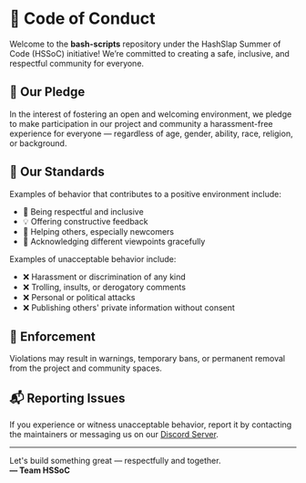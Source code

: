 # 💬 Code of Conduct

Welcome to the **bash-scripts** repository under the HashSlap Summer of Code (HSSoC) initiative! We’re committed to creating a safe, inclusive, and respectful community for everyone.

## 🌟 Our Pledge

In the interest of fostering an open and welcoming environment, we pledge to make participation in our project and community a harassment-free experience for everyone — regardless of age, gender, ability, race, religion, or background.

## 🤝 Our Standards

Examples of behavior that contributes to a positive environment include:

- 👏 Being respectful and inclusive
- 💡 Offering constructive feedback
- 🙌 Helping others, especially newcomers
- 📢 Acknowledging different viewpoints gracefully

Examples of unacceptable behavior include:

- ❌ Harassment or discrimination of any kind
- ❌ Trolling, insults, or derogatory comments
- ❌ Personal or political attacks
- ❌ Publishing others' private information without consent

## 🚨 Enforcement

Violations may result in warnings, temporary bans, or permanent removal from the project and community spaces.

## 📬 Reporting Issues

If you experience or witness unacceptable behavior, report it by contacting the maintainers or messaging us on our [Discord Server](https://discord.gg/s5hmmAMeTD).

---

Let's build something great — respectfully and together.  
**— Team HSSoC**
